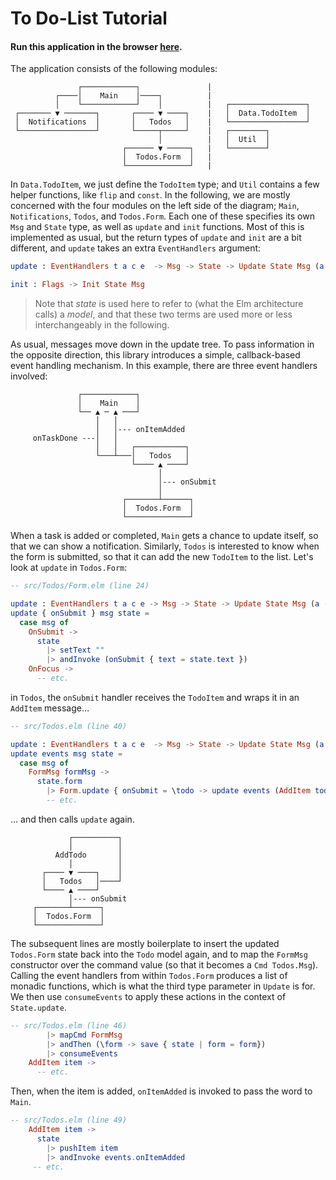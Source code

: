 # To Do-List Tutorial

#### Run this application in the browser [here](https://laserpants.github.io/update-deep/examples/todo-list).

The application consists of the following modules:

```
               ┌────────────┐               |
          ┌────│    Main    │────┐          |   
          │    └────────────┘    │          |   ┌─────────────────┐
 ┌─────── ▼ ───────┐       ┌──── ▼ ────┐    |   │  Data.TodoItem  │
 │  Notifications  │       │   Todos   │    |   └─────────────────┘
 └─────────────────┘       └─────┬─────┘    |   ┌────────┐     
                                 │          |   │  Util  │
                         ┌────── ▼ ─────┐   |   └────────┘
                         │  Todos.Form  │   | 
                         └──────────────┘   |  
```

In `Data.TodoItem`, we just define the `TodoItem` type; and `Util` contains a few helper functions, like `flip` and `const`. 
In the following, we are mostly concerned with the four modules on the left side of the diagram; `Main`, `Notifications`, `Todos`, and `Todos.Form`. 
Each one of these specifies its own `Msg` and `State` type, as well as `update` and `init` functions. 
Most of this is implemented as usual, but the return types of `update` and `init` are a bit different, and `update` takes an extra `EventHandlers` argument:

```elm
update : EventHandlers t a c e  -> Msg -> State -> Update State Msg (a -> Update a c e)
```

```elm
init : Flags -> Init State Msg
```

> Note that *state* is used here to refer to (what the Elm architecture calls) a *model*, and that these two terms are used more or less interchangeably in the following.

As usual, messages move down in the update tree. To pass information in the opposite direction, this library introduces a simple, callback-based event handling mechanism. 
In this example, there are three event handlers involved:

```
               ┌────────────┐
               │    Main    │      
               └── ▲ ─ ▲ ───┘      
                   │   │                   
                   │   │--- onItemAdded
     onTaskDone ---│   │               
                   │   │   ┌───────────┐
                   └───┴───│   Todos   │
                           └──── ▲ ────┘
                                 │
                                 │--- onSubmit
                                 │
                         ┌───────┴──────┐
                         │  Todos.Form  │
                         └──────────────┘
```

When a task is added or completed, `Main` gets a chance to update itself, so that we can show a notification.
Similarly, `Todos` is interested to know when the form is submitted, so that it can add the new `TodoItem` to the list. Let's look at `update` in `Todos.Form`:

```elm
-- src/Todos/Form.elm (line 24)

update : EventHandlers t a c e -> Msg -> State -> Update State Msg (a -> Update a c e)
update { onSubmit } msg state =
  case msg of
    OnSubmit ->
      state
        |> setText ""
        |> andInvoke (onSubmit { text = state.text })
    OnFocus ->
      -- etc.
```

in `Todos`, the `onSubmit` handler receives the `TodoItem` and wraps it in an `AddItem` message&hellip;

```elm
-- src/Todos.elm (line 40)

update : EventHandlers t a c e  -> Msg -> State -> Update State Msg (a -> Update a c e)
update events msg state =
  case msg of
    FormMsg formMsg ->
      state.form
        |> Form.update { onSubmit = \todo -> update events (AddItem todo) } formMsg
        -- etc.
```

&hellip; and then calls `update` again.

```
             ┌──────────┐
             │          │ 
          AddTodo       │ 
             │          │ 
       ┌──── ▼ ────┐    │
       │   Todos   │────┘
       └──── ▲ ────┘
             │--- onSubmit
     ┌───────┴──────┐
     │  Todos.Form  │
     └──────────────┘
```

The subsequent lines are mostly boilerplate to insert the updated `Todos.Form` state back into the `Todo` model again, and to map the `FormMsg` constructor over the command value (so that it becomes a `Cmd Todos.Msg`).
Calling the event handlers from within `Todos.Form` produces a list of monadic functions, which is what the third type parameter in `Update` is for. 
We then use `consumeEvents` to apply these actions in the context of `State.update`.

```elm
-- src/Todos.elm (line 46)
        |> mapCmd FormMsg
        |> andThen (\form -> save { state | form = form})
        |> consumeEvents
    AddItem item ->
      -- etc.
```

Then, when the item is added, `onItemAdded` is invoked to pass the word to `Main`.

```elm
-- src/Todos.elm (line 49)
    AddItem item ->
      state
        |> pushItem item
        |> andInvoke events.onItemAdded
     -- etc.
```

